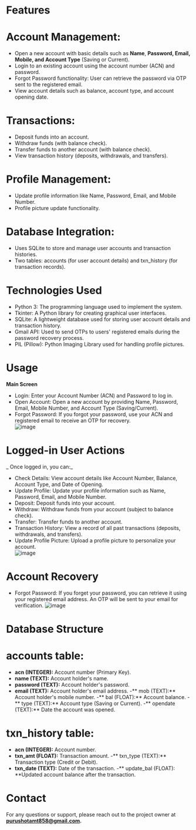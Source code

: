 # **Features**
# **Account Management:**<br/> 
* Open a new account with basic details such as **Name**, **Password, Email, Mobile, and Account Type** (Saving or Current).
* Login to an existing account using the account number (ACN) and password.
* Forgot Password functionality: User can retrieve the password via OTP sent to the registered email.
* View account details such as balance, account type, and account opening date.

# **Transactions:**<br/> 
* Deposit funds into an account.
* Withdraw funds (with balance check).
* Transfer funds to another account (with balance check).
* View transaction history (deposits, withdrawals, and transfers).

# **Profile Management:**<br/> 
* Update profile information like Name, Password, Email, and Mobile Number.
* Profile picture update functionality.

# **Database Integration:**<br/> 
* Uses SQLite to store and manage user accounts and transaction histories.
*  Two tables: accounts (for user account details) and txn_history (for transaction records).

# **Technologies Used**<br/>
* Python 3: The programming language used to implement the system.
* Tkinter: A Python library for creating graphical user interfaces.
* SQLite: A lightweight database used for storing user account details and transaction history.
* Gmail API: Used to send OTPs to users' registered emails during the password recovery process.
* PIL (Pillow): Python Imaging Library used for handling profile pictures.

# **Usage**<br/>
**Main Screen**<br/>
* Login: Enter your Account Number (ACN) and Password to log in.
* Open Account: Open a new account by providing Name, Password, Email, Mobile Number, and Account Type (Saving/Current).
* Forgot Password: If you forgot your password, use your ACN and registered email to receive an OTP for recovery.<br/>
![image](https://github.com/user-attachments/assets/88f3b39b-4d01-44e3-bdb3-3c1fcffd0ce1)

# **Logged-in User Actions**<br/>
_ Once logged in, you can:_
* Check Details: View account details like Account Number, Balance, Account Type, and Date of Opening.
* Update Profile: Update your profile information such as Name, Password, Email, and Mobile Number.
* Deposit: Deposit funds into your account.
* Withdraw: Withdraw funds from your account (subject to balance check).
* Transfer: Transfer funds to another account.
* Transaction History: View a record of all past transactions (deposits, withdrawals, and transfers).
* Update Profile Picture: Upload a profile picture to personalize your account.<br/>
![image](https://github.com/user-attachments/assets/9950b6fe-2ad9-4839-8c6a-9502ab191e55)
# **Account Recovery**<br/>
* Forgot Password: If you forget your password, you can retrieve it using your registered email address. An OTP will be sent to your email for verification.
![image](https://github.com/user-attachments/assets/38c3d66f-3a88-440d-9ed6-6ddf4bcbef3b)
# **Database Structure**<br/>
#  **accounts table**:
 - **acn (INTEGER):** Account number (Primary Key).
 - **name (TEXT):** Account holder's name.
 - **password (TEXT):** Account holder's password.
 - **email (TEXT):** Account holder's email address.
 -** mob (TEXT):** Account holder's mobile number.
 -** bal (FLOAT):** Account balance.
 -** type (TEXT):** Account type (Saving or Current).
 -** opendate (TEXT):** Date the account was opened.<br/>
#  **txn_history table:**<br/>
 - **acn (INTEGER):** Account number.
 - **txn_amt (FLOAT):** Transaction amount.
 -** txn_type (TEXT):** Transaction type (Credit or Debit).
 - **txn_date (TEXT):** Date of the transaction.
 -** update_bal (FLOAT): **Updated account balance after the transaction.

# Contact
For any questions or support, please reach out to the project owner at **purushotamt858@gmail.com.**








